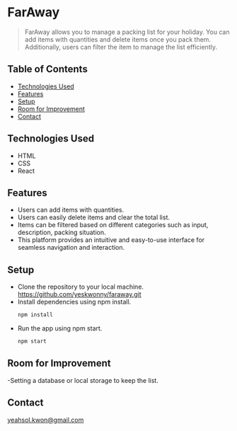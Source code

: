 # FarAway

> FarAway allows you to manage a packing list for your holiday. 
> You can add items with quantities and delete items once you pack them.
> Additionally, users can filter the item to manage the list efficiently.

## Table of Contents

- [Technologies Used](#technologies-used)
- [Features](#features)
- [Setup](#setup)
- [Room for Improvement](#room-for-improvement)
- [Contact](#contact)
<!-- * [License](#license) -->



## Technologies Used
- HTML
- CSS
- React

  
## Features
- Users can add items with quantities.
- Users can easily delete items and clear the total list.
- Items can be filtered based on different categories such as input, description, packing situation.
- This platform provides an intuitive and easy-to-use interface for seamless navigation and interaction.


<!-- If you have screenshots you'd like to share, include them here. -->

## Setup

- Clone the repository to your local machine.
   https://github.com/yeskwonny/faraway.git
- Install dependencies using npm install.
   ```bash
   npm install
   ```
- Run the app using npm start.
   ```bash
   npm start
   ```
  
## Room for Improvement

-Setting a database or local storage to keep the list. 


## Contact

yeahsol.kwon@gmail.com
